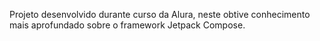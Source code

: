 Projeto desenvolvido durante curso da Alura, neste obtive conhecimento mais aprofundado sobre o framework Jetpack Compose.
